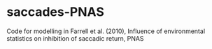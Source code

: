 # saccades-PNAS
Code for modelling in Farrell et al. (2010), Influence of environmental statistics on inhibition of saccadic return, PNAS

